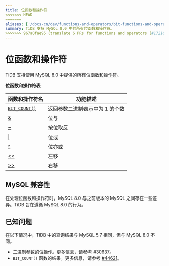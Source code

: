 ```yaml
---
title: 位函数和操作符
<<<<<<< HEAD
=======
aliases: ['/docs-cn/dev/functions-and-operators/bit-functions-and-operators/','/docs-cn/dev/reference/sql/functions-and-operators/bit-functions-and-operators/']
summary: TiDB 支持 MySQL 8.0 中的所有位函数和操作符。
>>>>>>> 967a0fae95 (translate 6 PRs for functions and operators (#17218))
---
```


# 位函数和操作符

TiDB 支持使用 MySQL 8.0 中提供的所有[位函数和操作符](https://dev.mysql.com/doc/refman/8.0/en/bit-functions.html)。

**位函数和操作符表**

| 函数和操作符名 | 功能描述 |
| -------------- | ------------------------------------- |
| [`BIT_COUNT()`](https://dev.mysql.com/doc/refman/8.0/en/bit-functions.html#function_bit-count) | 返回参数二进制表示中为 1 的个数 |
| [&](https://dev.mysql.com/doc/refman/8.0/en/bit-functions.html#operator_bitwise-and) | 位与 |
| [~](https://dev.mysql.com/doc/refman/8.0/en/bit-functions.html#operator_bitwise-invert) | 按位取反 |
| [\|](https://dev.mysql.com/doc/refman/8.0/en/bit-functions.html#operator_bitwise-or) | 位或 |
| [^](https://dev.mysql.com/doc/refman/8.0/en/bit-functions.html#operator_bitwise-xor) | 位亦或 |
| [<<](https://dev.mysql.com/doc/refman/8.0/en/bit-functions.html#operator_left-shift) | 左移 |
| [>>](https://dev.mysql.com/doc/refman/8.0/en/bit-functions.html#operator_right-shift) | 右移 |

## MySQL 兼容性

在处理位函数和操作符时，MySQL 8.0 与之前版本的 MySQL 之间存在一些差异。TiDB 旨在遵循 MySQL 8.0 的行为。

## 已知问题

在以下情况中，TiDB 中的查询结果与 MySQL 5.7 相同，但与 MySQL 8.0 不同。

- 二进制参数的位操作。更多信息，请参考 [#30637](https://github.com/pingcap/tidb/issues/30637)。
- `BIT_COUNT()` 函数的结果。更多信息，请参考 [#44621](https://github.com/pingcap/tidb/issues/44621)。